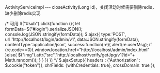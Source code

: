 ActivityServiceImpl  --- closeActivity(Long id)，关闭活动时候需要删除redis，缺少删除redis实现


/*      可用
		$("#sub").click(function (){
                let formData=$("#login").serializeJSON();
				console.log(JSON.stringify(formData));
                $.ajax({
                    type:'POST',
                    url:'http://localhost/login/admin/v1',
                    data:JSON.stringify(formData),
					contentType:'application/json',
                    success:function(re){
                        alert(re.userMsg);
                        if (re.code==0){
                            window.location.href="http://localhost/admin/index.html"
                        }else{
                            $("img").attr("src","http://localhost/verify/getJpg/v1?id="+ Math.random());
                        }
                    }
                })
        })
 */
        $.ajaxSetup({
            headers : {'Authorization' : $.cookie("token")},
            xhrFields: {withCredentials: true},
            crossDomain: true
        });